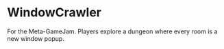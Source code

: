 # WindowCrawler
For the Meta-GameJam.  Players explore a dungeon where every room is a new window popup.
